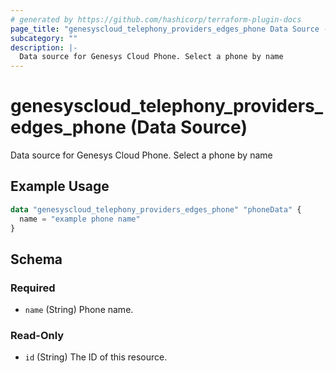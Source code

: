 ```yaml
---
# generated by https://github.com/hashicorp/terraform-plugin-docs
page_title: "genesyscloud_telephony_providers_edges_phone Data Source - terraform-provider-genesyscloud"
subcategory: ""
description: |-
  Data source for Genesys Cloud Phone. Select a phone by name
---
```


# genesyscloud_telephony_providers_edges_phone (Data Source)

Data source for Genesys Cloud Phone. Select a phone by name

## Example Usage

```terraform
data "genesyscloud_telephony_providers_edges_phone" "phoneData" {
  name = "example phone name"
}
```

<!-- schema generated by tfplugindocs -->
## Schema

### Required

- `name` (String) Phone name.

### Read-Only

- `id` (String) The ID of this resource.


